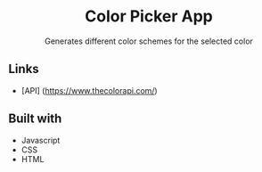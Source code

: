 <h1 align="center">Color Picker App</h1>
 
<p align="center">Generates different color schemes for the selected color</p>

## Links

- [API] (https://www.thecolorapi.com/)

## Built with

- Javascript
- CSS 
- HTML